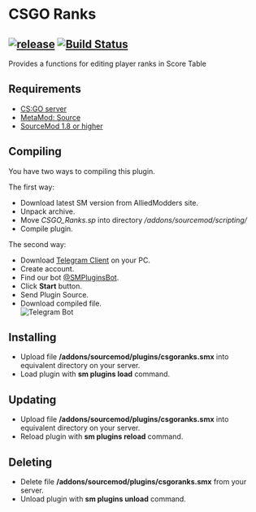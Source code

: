 # CSGO Ranks
## [![release](https://github-release-version.herokuapp.com/github/CrazyHackGUT/CSGO_Ranks/release.svg?style=flat)](https://github.com/CrazyHackGUT/CSGO_Ranks/releases/latest) [![Build Status](https://travis-ci.org/CrazyHackGUT/CSGO_Ranks.svg?branch=master)](https://travis-ci.org/CrazyHackGUT/CSGO_Ranks)
Provides a functions for editing player ranks in Score Table

## Requirements
- [CS:GO server](https://developer.valvesoftware.com/wiki/Counter-Strike%3A_Global_Offensive_Dedicated_Servers)
- [MetaMod: Source](https://sourcemm.net/)
- [SourceMod 1.8 or higher](https://sm.alliedmods.net/)

## Compiling
You have two ways to compiling this plugin.

The first way:
- Download latest SM version from AlliedModders site.
- Unpack archive.
- Move _CSGO\_Ranks.sp_ into directory _/addons/sourcemod/scripting/_
- Compile plugin.

The second way:
- Download [Telegram Client](https://desktop.telegram.org/) on your PC.
- Create account.
- Find our bot [@SMPluginsBot](https://telegram.me/SMPluginsBot).
- Click **Start** button.
- Send Plugin Source.
- Download compiled file. <br />![Telegram Bot](https://i.imgur.com/LKjijau.png)

## Installing
- Upload file **/addons/sourcemod/plugins/csgoranks.smx** into equivalent directory on your server.
- Load plugin with **sm plugins load** command.

## Updating
- Upload file **/addons/sourcemod/plugins/csgoranks.smx** into equivalent directory on your server.
- Reload plugin with **sm plugins reload** command.

## Deleting
- Delete file **/addons/sourcemod/plugins/csgoranks.smx** from your server.
- Unload plugin with **sm plugins unload** command.